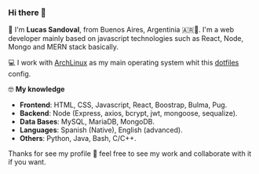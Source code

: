 ### Hi there 👋 

🧔 I'm **Lucas Sandoval**, from Buenos Aires, Argentinia 🇦🇷🧉. I'm a web developer mainly based on javascript technologies such as React, Node, Mongo and MERN stack basically.

💻 I work with [ArchLinux](https://archlinux.org/) as my main operating system whit this [dotfiles](https://github.com/LucasNahuel945/dotfiles) config.

🤓 **My knowledge**
  - **Frontend**: HTML, CSS, Javascript, React, Boostrap, Bulma, Pug.
  - **Backend**: Node (Express, axios, bcrypt, jwt, mongoose, sequalize).
  - **Data Bases**: MySQL, MariaDB, MongoDB.
  - **Languages**: Spanish (Native), English (advanced).
  - **Others**: Python, Java, Bash, C/C++.

Thanks for see my profile 🙂 feel free to see my work and collaborate with it if you want.

<!--
**LucasNahuel945/LucasNahuel945** is a ✨ _special_ ✨ repository because its `README.md` (this file) appears on your GitHub profile.

Here are some ideas to get you started:

- 🔭 I’m currently working on ...
- 🌱 I’m currently learning ...
- 👯 I’m looking to collaborate on ...
- 🤔 I’m looking for help with ...
- 💬 Ask me about ...
- 📫 How to reach me: ...
- 😄 Pronouns: ...
- ⚡ Fun fact: ...
-->
